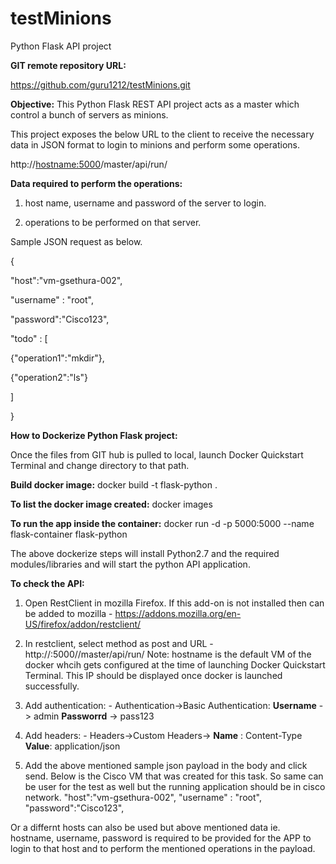 # testMinions
Python Flask API project

**GIT remote repository URL:**

https://github.com/guru1212/testMinions.git

**Objective:** This Python Flask REST API project acts as a master which control a bunch of servers as minions.

This project exposes the below URL to the client to receive the necessary data in JSON format to login to minions and perform some operations.

http://<hostname:5000>/master/api/run/

**Data required to perform the operations:**

1) host name, username and password of the server to login.

2) operations to be performed on that server.

Sample JSON request as below.


{

"host":"vm-gsethura-002",

"username" : "root",

"password":"Cisco123",

"todo" : [

{"operation1":"mkdir"},

{"operation2":"ls"}

]

}

**How to Dockerize Python Flask project:**

Once the files from GIT hub is pulled to local, launch Docker Quickstart Terminal and change directory to that path.

**Build docker image:** docker build -t flask-python .

**To list the docker image created:** docker images

**To run the app inside the container:** docker run -d -p 5000:5000 --name flask-container flask-python

The above dockerize steps will install Python2.7 and the required modules/libraries and will start the python API application.

**To check the API:**
1) Open RestClient in mozilla Firefox. If this add-on is not installed then can be added to mozilla - https://addons.mozilla.org/en-US/firefox/addon/restclient/

2) In restclient, select method as post and URL - http://<hostname>:5000//master/api/run/
  Note: hostname is the default VM of the docker whcih gets configured at the time of launching Docker Quickstart Terminal. This IP should be displayed once docker is launched successfully.   
  
3) Add authentication: - Authentication->Basic Authentication: **Username** -> admin **Passworrd** -> pass123

4) Add headers: - Headers->Custom Headers-> **Name** : Content-Type **Value**: application/json

5) Add the above mentioned sample json payload in the body and click send. Below is the Cisco VM that was created for this task. So same can be user for the test as well but the running application should be in cisco network.
  "host":"vm-gsethura-002",
	"username" : "root",
	"password":"Cisco123",

Or a differnt hosts can also be used but above mentioned data ie. hostname, username, password is required to be provided for the APP to login to that host and to perform the mentioned operations in the payload.
